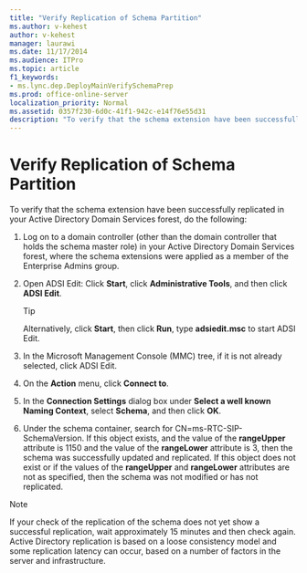 ```yaml
---
title: "Verify Replication of Schema Partition"
ms.author: v-kehest
author: v-kehest
manager: laurawi
ms.date: 11/17/2014
ms.audience: ITPro
ms.topic: article
f1_keywords:
- ms.lync.dep.DeployMainVerifySchemaPrep
ms.prod: office-online-server
localization_priority: Normal
ms.assetid: 0357f230-6d0c-41f1-942c-e14f76e55d31
description: "To verify that the schema extension have been successfully replicated in your Active Directory Domain Services forest, do the following:"
---
```


# Verify Replication of Schema Partition
 
To verify that the schema extension have been successfully replicated in your Active Directory Domain Services forest, do the following:
  
1. Log on to a domain controller (other than the domain controller that holds the schema master role) in your Active Directory Domain Services forest, where the schema extensions were applied as a member of the Enterprise Admins group.
    
2. Open ADSI Edit: Click **Start**, click **Administrative Tools**, and then click **ADSI Edit**.
    
    > [!TIP]
    > Alternatively, click **Start**, then click **Run**, type **adsiedit.msc** to start ADSI Edit.
  
3. In the Microsoft Management Console (MMC) tree, if it is not already selected, click ADSI Edit.
    
4. On the **Action** menu, click **Connect to**.
    
5. In the **Connection Settings** dialog box under **Select a well known Naming Context**, select **Schema**, and then click **OK**.
    
6. Under the schema container, search for CN=ms-RTC-SIP-SchemaVersion. If this object exists, and the value of the **rangeUpper** attribute is 1150 and the value of the **rangeLower** attribute is 3, then the schema was successfully updated and replicated. If this object does not exist or if the values of the **rangeUpper** and **rangeLower** attributes are not as specified, then the schema was not modified or has not replicated.
    
> [!NOTE]
> If your check of the replication of the schema does not yet show a successful replication, wait approximately 15 minutes and then check again. Active Directory replication is based on a loose consistency model and some replication latency can occur, based on a number of factors in the server and infrastructure. 
  

